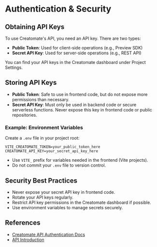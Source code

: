 # Authentication & Security

## Obtaining API Keys

To use Creatomate's API, you need an API key. There are two types:
- **Public Token**: Used for client-side operations (e.g., Preview SDK)
- **Secret API Key**: Used for server-side operations (e.g., REST API)

You can find your API keys in the Creatomate dashboard under Project Settings.

## Storing API Keys

- **Public Token**: Safe to use in frontend code, but do not expose more permissions than necessary.
- **Secret API Key**: Must only be used in backend code or secure serverless functions. Never expose this key in frontend code or public repositories.

### Example: Environment Variables

Create a `.env` file in your project root:

```
VITE_CREATOMATE_TOKEN=your_public_token_here
CREATOMATE_API_KEY=your_secret_api_key_here
```

- Use `VITE_` prefix for variables needed in the frontend (Vite projects).
- Do not commit your `.env` file to version control.

## Security Best Practices

- Never expose your secret API key in frontend code.
- Rotate your API keys regularly.
- Restrict API key permissions in the Creatomate dashboard if possible.
- Use environment variables to manage secrets securely.

## References
- [Creatomate API Authentication Docs](https://creatomate.com/docs/api/authentication)
- [API Introduction](https://creatomate.com/docs/api/introduction) 